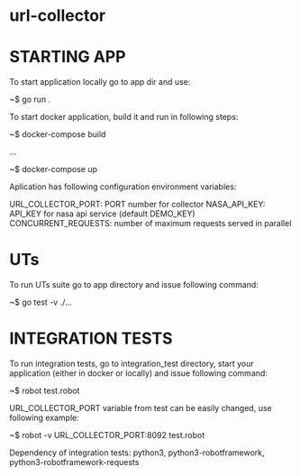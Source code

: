 # url-collector
STARTING APP
============


To start application locally go to app dir and use:


~$ go run .


To start docker application, build it and run in following steps:


~$ docker-compose build

...

~$ docker-compose up


Aplication has following configuration environment variables:


URL\_COLLECTOR\_PORT: PORT number for collector
NASA\_API\_KEY: API\_KEY for nasa api service (default DEMO\_KEY)
CONCURRENT\_REQUESTS: number of maximum requests served in parallel


UTs
===


To run UTs suite go to app directory and issue following command:


~$ go test -v ./...


INTEGRATION TESTS
=================


To run integration tests, go to integration\_test directory,
start your application (either in docker or locally)
and issue following command:


~$ robot test.robot


URL\_COLLECTOR\_PORT variable from test can be easily changed,
use following example:


~$ robot -v URL\_COLLECTOR\_PORT:8092 test.robot


Dependency of integration tests:
python3, python3-robotframework, python3-robotframework-requests
